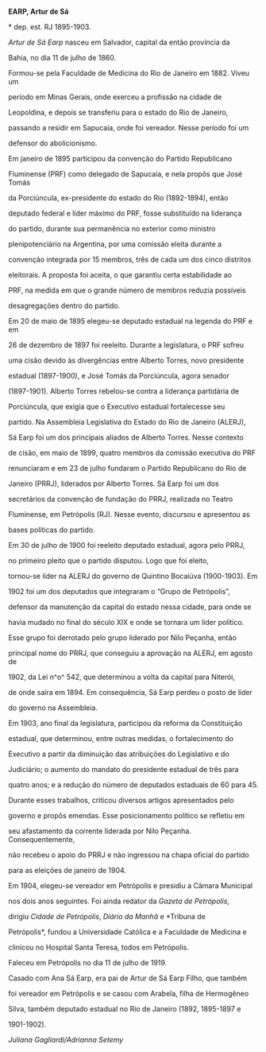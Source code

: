 **EARP, Artur de Sá**



\* dep. est. RJ 1895-1903.



*Artur de Sá Earp* nasceu em Salvador, capital da então província da

Bahia, no dia 11 de julho de 1860.



Formou-se pela Faculdade de Medicina do Rio de Janeiro em 1882. Viveu um

período em Minas Gerais, onde exerceu a profissão na cidade de

Leopoldina, e depois se transferiu para o estado do Rio de Janeiro,

passando a residir em Sapucaia, onde foi vereador. Nesse período foi um

defensor do abolicionismo.



Em janeiro de 1895 participou da convenção do Partido Republicano

Fluminense (PRF) como delegado de Sapucaia, e nela propôs que José Tomás

da Porciúncula, ex-presidente do estado do Rio (1892-1894), então

deputado federal e líder máximo do PRF, fosse substituído na liderança

do partido, durante sua permanência no exterior como ministro

plenipotenciário na Argentina, por uma comissão eleita durante a

convenção integrada por 15 membros, três de cada um dos cinco distritos

eleitorais. A proposta foi aceita, o que garantiu certa estabilidade ao

PRF, na medida em que o grande número de membros reduzia possíveis

desagregações dentro do partido.



Em 20 de maio de 1895 elegeu-se deputado estadual na legenda do PRF e em

26 de dezembro de 1897 foi reeleito. Durante a legislatura, o PRF sofreu

uma cisão devido às divergências entre Alberto Torres, novo presidente

estadual (1897-1900), e José Tomás da Porciúncula, agora senador

(1897-1901). Alberto Torres rebelou-se contra a liderança partidária de

Porciúncula, que exigia que o Executivo estadual fortalecesse seu

partido. Na Assembleia Legislativa do Estado do Rio de Janeiro (ALERJ),

Sá Earp foi um dos principais aliados de Alberto Torres. Nesse contexto

de cisão, em maio de 1899, quatro membros da comissão executiva do PRF

renunciaram e em 23 de julho fundaram o Partido Republicano do Rio de

Janeiro (PRRJ), liderados por Alberto Torres. Sá Earp foi um dos

secretários da convenção de fundação do PRRJ, realizada no Teatro

Fluminense, em Petrópolis (RJ). Nesse evento, discursou e apresentou as

bases políticas do partido.



Em 30 de julho de 1900 foi reeleito deputado estadual, agora pelo PRRJ,

no primeiro pleito que o partido disputou. Logo que foi eleito,

tornou-se líder na ALERJ do governo de Quintino Bocaiúva (1900-1903). Em

1902 foi um dos deputados que integraram o “Grupo de Petrópolis”,

defensor da manutenção da capital do estado nessa cidade, para onde se

havia mudado no final do século XIX e onde se tornara um líder político.

Esse grupo foi derrotado pelo grupo liderado por Nilo Peçanha, então

principal nome do PRRJ, que conseguiu a aprovação na ALERJ, em agosto de

1902, da Lei n^o^ 542, que determinou a volta da capital para Niterói,

de onde saíra em 1894. Em consequência, Sá Earp perdeu o posto de líder

do governo na Assembleia.



Em 1903, ano final da legislatura, participou da reforma da Constituição

estadual, que determinou, entre outras medidas, o fortalecimento do

Executivo a partir da diminuição das atribuições do Legislativo e do

Judiciário; o aumento do mandato do presidente estadual de três para

quatro anos; e a redução do número de deputados estaduais de 60 para 45.

Durante esses trabalhos, criticou diversos artigos apresentados pelo

governo e propôs emendas. Esse posicionamento político se refletiu em

seu afastamento da corrente liderada por Nilo Peçanha. Consequentemente,

não recebeu o apoio do PRRJ e não ingressou na chapa oficial do partido

para as eleições de janeiro de 1904.



Em 1904, elegeu-se vereador em Petrópolis e presidiu a Câmara Municipal

nos dois anos seguintes. Foi ainda redator da *Gazeta de Petrópolis*,

dirigiu *Cidade de Petrópolis*, *Diário da Manhã* e *Tribuna de

Petrópolis*, fundou a Universidade Católica e a Faculdade de Medicina e

clinicou no Hospital Santa Teresa, todos em Petrópolis.



Faleceu em Petrópolis no dia 11 de julho de 1919.



Casado com Ana Sá Earp, era pai de Artur de Sá Earp Filho, que também

foi vereador em Petrópolis e se casou com Arabela, filha de Hermogêneo

Silva, também deputado estadual no Rio de Janeiro (1892, 1895-1897 e

1901-1902).



*Juliana Gagliardi/Adrianna Setemy*



